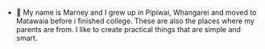 - 👋 My name is Marney and I grew up in Pipiwai, Whangarei and moved to Matawaia before i finished college.
These are also the places where my parents are from. 
I like to create practical things that are simple and smart.

<!---
marney-kaka/marney-kaka is a ✨ special ✨ repository because its `README.md` (this file) appears on your GitHub profile.
You can click the Preview link to take a look at your changes.
--->
